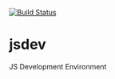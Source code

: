[![Build Status](https://travis-ci.org/eaorak/jsdev.svg?branch=master)](https://travis-ci.org/eaorak/jsdev)

# jsdev
JS Development Environment

